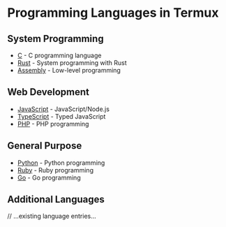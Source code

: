 # Programming Languages in Termux

## System Programming
- [C](C.md) - C programming language
- [Rust](Rust.md) - System programming with Rust
- [Assembly](Assembly.md) - Low-level programming

## Web Development
- [JavaScript](JavaScript.md) - JavaScript/Node.js
- [TypeScript](TypeScript.md) - Typed JavaScript
- [PHP](PHP.md) - PHP programming

## General Purpose
- [Python](Python.md) - Python programming
- [Ruby](Ruby.md) - Ruby programming
- [Go](Go.md) - Go programming

## Additional Languages
// ...existing language entries...
